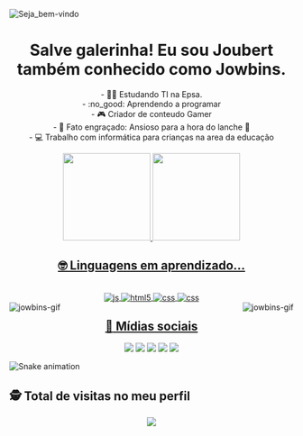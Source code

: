 <img max-width="100%" align="center" alt="Seja_bem-vindo" src="https://media.discordapp.net/attachments/938245863451553833/948712720830697542/jowbins.png?width=996&height=272"></a>

# <div align="center">Salve galerinha! Eu sou Joubert também conhecido como Jowbins. </div>

<div>
  <p>
    <div align="center"> - 👨‍🎓 Estudando TI na Epsa. </div>
  <div align="center"> - :no_good: Aprendendo a programar </div>
  <div align="center"> - 🎮 Criador de conteudo Gamer </div>
<div align="center"> - 🎈 Fato engraçado: Ansioso para a hora do lanche 🍔 </div>
<div align="center"> - 💻 Trabalho com informática para crianças na area da educação </div>
  </p>
</div>

<div>
<div align="center">
  <a href="https://linktr.ee/jowbins">
  <img height="155em" src="https://github-readme-stats.vercel.app/api?username=jowbins&show_icons=true&theme=tokyonight&include_all_commits=true&count_private=true"/>
  <img height="155em" src="https://github-readme-stats.vercel.app/api/top-langs/?username=jowbins&layout=compact&langs_count=16&theme=tokyonight"/>
  </div>
 </div>
  

<div style="display: inline_block">

  ## <div align="center">🤓 Linguagens em aprendizado... 
<br>
 <div align="center">
  <img align="center" alt="js" src="https://img.shields.io/badge/JavaScript-F7DF1E?style=for-the-badge&logo=javascript&logoColor=black" />
  <img align="center" alt="html5" src="https://img.shields.io/badge/HTML5-E34F26?style=for-the-badge&logo=html5&logoColor=white" />
  <img align="center" alt="css" src="https://img.shields.io/badge/CSS3-1572B6?style=for-the-badge&logo=css3&logoColor=white" />
  <img align="center" alt="css" src="https://img.shields.io/badge/Bootstrap-563D7C?style=for-the-badge&logo=bootstrap&logoColor=white" />
 </div>
  
  <img align="right" alt="jowbins-gif" src="https://media.discordapp.net/attachments/938245863451553833/943964734728835153/aaaasssss-unscreen.gif">
  <img align="left" alt="jowbins-gif" src="https://cdn.discordapp.com/attachments/938245863451553833/944397421289549824/solta-o-som-1--unscreen.gif">
</div>

  ## <div align="center"> :dart: Mídias sociais </div>
  
  <div>
    <div align="center">
  <a href="https://www.youtube.com/c/jowbins" target="_blank"><img src="https://img.shields.io/badge/YouTube-FF0000?style=for-the-badge&logo=youtube&logoColor=white" target="_blank"></a>
  <a href="https://instagram.com/rafaballerini" target="_blank"><img src="https://img.shields.io/badge/-Instagram-%23E4405F?style=for-the-badge&logo=instagram&logoColor=white" target="_blank"></a>
 	<a href="https://www.twitch.tv/jowbins" target="_blank"><img src="https://img.shields.io/badge/Twitch-9146FF?style=for-the-badge&logo=twitch&logoColor=white" target="_blank"></a>
 <a href="https://discord.com/invite/ajKSHcchQc" target="_blank"><img src="https://img.shields.io/badge/Discord-7289DA?style=for-the-badge&logo=discord&logoColor=white" target="_blank"></a> 
  <a href = "joubert.bim@gmail.com"><img src="https://img.shields.io/badge/Gmail-D14836?style=for-the-badge&logo=gmail&logoColor=white" target="_blank"></a>
    </div>

    
  ![Snake animation](https://github.com/jowbins/jowbins/blob/output/github-contribution-grid-snake.svg)
</div>

<p align="center"> 

 ## :detective: Total de visitas no meu perfil <br>
 <p align="center"> 
   <img alingn="center" src="https://profile-counter.glitch.me/jowbins/count.svg" />
 </p>

</p>
